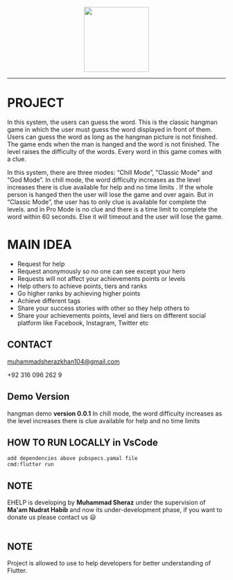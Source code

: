<p align="center">
  <a href="https://exarth.com/"><img src="https://exarth.com/static/exarth/theme/logo-red-1000.svg" height="150"></a>
</p><hr>

# PROJECT
In this system, the users can guess the word. This is the classic hangman game in which the user must guess the word displayed in front of them. Users can guess the word as long as the hangman picture is not finished. The game ends when the man is hanged and the word is not finished. The level raises the difficulty of the words. Every word in this game comes with a clue. 

In this system, there are three modes: “Chill Mode”, "Classic Mode" and “God Mode”.  In chill mode, the word difficulty increases as the level increases there is clue available for help and no time limits . If the whole person is hanged then the user will lose the game and over again. But in “Classic Mode”, the user has to only clue is available for complete the levels. and in Pro Mode is no clue and there is a time limit to complete the word  within 60 seconds. Else it will timeout and the user will lose the game.
 
# MAIN IDEA
* Request for help
* Request anonymously so no one can see except your hero
* Requests will not affect your achievements points or levels
* Help others to achieve points, tiers and ranks
* Go higher ranks by achieving higher points
* Achieve different tags
* Share your success stories with other so they help others to
* Share your achievements points, level and tiers on different social platform like Facebook, Instagram, Twitter etc

## CONTACT
muhammadsherazkhan104@gmail.com<br>


+92 316 096 262 9<br>


## Demo Version
hangman demo __version 0.0.1__ In chill mode, the word difficulty increases as the level increases there is clue available for help and no time limits <br>


## HOW TO RUN LOCALLY in VsCode
```Flutter
add dependencies above pubspecs.yamal file
cmd:flutter run

```
## NOTE
EHELP is developing by __Muhammad Sheraz__ under the supervision of __Ma'am Nudrat Habib__ and now its under-development phase,  if you want to donate us please contact us :smiley:<br><br>

## NOTE
Project is allowed to use to help developers for better understanding of Flutter.
